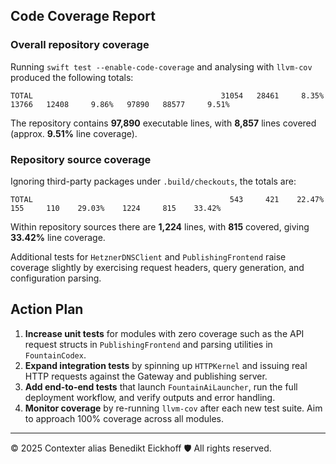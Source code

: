 ## Code Coverage Report

### Overall repository coverage

Running `swift test --enable-code-coverage` and analysing with `llvm-cov` produced the following totals:

```
TOTAL                                          31054   28461     8.35%   13766   12408     9.86%   97890   88577     9.51%
```

The repository contains **97,890** executable lines, with **8,857** lines covered (approx. **9.51%** line coverage).

### Repository source coverage

Ignoring third-party packages under `.build/checkouts`, the totals are:

```
TOTAL                                            543     421    22.47%     155     110    29.03%    1224     815    33.42%
```

Within repository sources there are **1,224** lines, with **815** covered, giving **33.42%** line coverage.

Additional tests for `HetznerDNSClient` and `PublishingFrontend` raise coverage slightly by exercising request headers, query generation, and configuration parsing.

## Action Plan

1. **Increase unit tests** for modules with zero coverage such as the API request structs in `PublishingFrontend` and parsing utilities in `FountainCodex`.
2. **Expand integration tests** by spinning up `HTTPKernel` and issuing real HTTP requests against the Gateway and publishing server.
3. **Add end-to-end tests** that launch `FountainAiLauncher`, run the full deployment workflow, and verify outputs and error handling.
4. **Monitor coverage** by re-running `llvm-cov` after each new test suite. Aim to approach 100% coverage across all modules.

---
© 2025 Contexter alias Benedikt Eickhoff 🛡️ All rights reserved.
